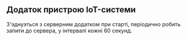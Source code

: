 ## Додаток пристрою IoT-системи

З'эднуэться з серверним додатком при старті, періодично робить запити до сервера, у інтервалі кожні 60 секунд.